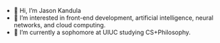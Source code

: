 - 👋 Hi, I’m Jason Kandula
- 👀 I’m interested in front-end development, artificial intelligence, neural networks, and cloud computing.
- 🌱 I’m currently a sophomore at UIUC studying CS+Philosophy.

<!---
bagel16/bagel16 is a ✨ special ✨ repository because its `README.md` (this file) appears on your GitHub profile.
You can click the Preview link to take a look at your changes.
--->
